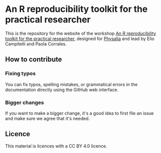 # An R reproducibility toolkit for the practical researcher


This is the repository for the website of the workshop [An R reproducibility toolkit for the practical researcher](https://www.physalia-courses.org/courses-workshops/r-reproducibility/), 
designed for [Physalia](https://www.physalia-courses.org/) and lead by Elio Campitelli and Paola Corrales. 



## How to contribute

### Fixing typos

You can fix typos, spelling mistakes, or grammatical errors in the documentation directly using the GitHub web interface.

### Bigger changes

If you want to make a bigger change, it's a good idea to first file an issue and make sure we agree that it's needed. 

## Licence 

This material is licences with a CC BY 4.0 licence.

